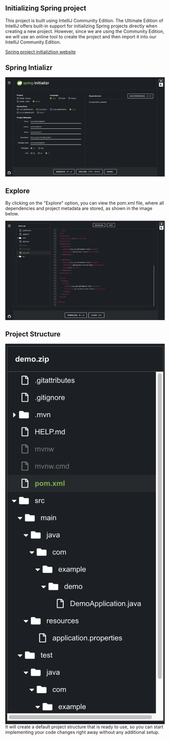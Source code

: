 
## Initializing Spring project

This project is built using IntelliJ Community Edition. The Ultimate Edition of IntelliJ offers built-in support for initializing Spring projects directly when creating a new project. However, since we are using the Community Edition, we will use an online tool to create the project and then import it into our IntelliJ Community Edition.

[Spring project initializtion website](https://start.spring.io/)

## Spring Intializr

<a><img alt="springIntialProject" width="1000" src="https://raw.githubusercontent.com/alex-jeffrin/spring-boot-beginner/main/src/images/springInitializrUI.jpg"/></a>

## Explore

By clicking on the "Explore" option, you can view the pom.xml file, where all dependencies and project metadata are stored, as shown in the image below.

<a><img  alt="springIntialProject" width="1000" src="https://raw.githubusercontent.com/alex-jeffrin/spring-boot-beginner/main/src/images/projectPOMPreview.jpg"/></a>


## Project Structure

<a><img align="left" alt="springIntialProject" width="1000" src="https://raw.githubusercontent.com/alex-jeffrin/spring-boot-beginner/main/src/images/projectStructure.jpg"/></a>

It will create a default project structure that is ready to use, so you can start implementing your code changes right away without any additional setup.